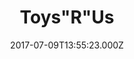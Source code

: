 ---
date: 2017-07-09T13:55:23.000Z
title: Toys"R"Us
latitude: 52.037617388143794
longitude: 1.0994521007584241
category: checkin
---